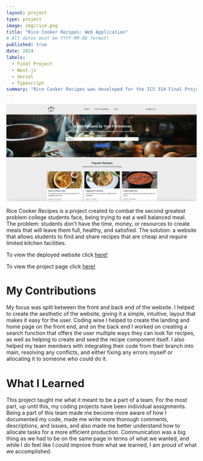 ```yaml
---
layout: project
type: project
image: img/rice.png
title: "Rice Cooker Recipes: Web Application"
# All dates must be YYYY-MM-DD format!
published: true
date: 2024
labels:
  - Final Project
  - Next.js
  - Vercel
  - Typescript
summary: "Rice Cooker Recipes was developed for the ICS 314 Final Project. It's purpose is to provide UH Manoa students with a way to learn and share recipes that can be made with minimul kitchen facilities and at a cheap price."
---
```


<div align="center">
  <img src="/img/home.png" alt="Description" width="800">
</div>

Rice Cooker Recipes is a project created to combat the second greatest problem college students face, being trying to eat a well balanced meal. The problem: students don't have the time, money, or resources to create meals that will leave them full, healthy, and satisfied. The solution: a website that allows students to find and share recipes that are cheap and require limited kitchen facilities. 

To view the deployed website click [here!](https://rice-cooker.vercel.app/)

To view the project page click [here!](https://rice-cooker-recipes.github.io/)

# My Contributions

My focus was split between the front and back end of the website. I helped to create the aesthetic of the website, giving it a simple, intuitive, layout that makes it easy for the user. Coding wise I helped to create the landing and home page on the front end, and on the back end I worked on creating a search function that offers the user multiple ways they can look for recipes, as well as helping to create and seed the recipe component itself. I also helped my team members with integrating their code from their branch into main, resolving any conflicts, and either fixing any errors myself or allocating it to someone who could do it.

# What I Learned

This project taught me what it meant to be a part of a team. For the most part, up until this, my coding projects have been individual assignments. Being a part of this team made me become more aware of how I documented my code, made me write more thorough comments, descriptions, and issues, and also made me better understand how to allocate tasks for a more efficient production. Communication was a big thing as we had to be on the same page in terms of what we wanted, and while I do feel like I could improve from what we learned, I am proud of what we accomplished.
